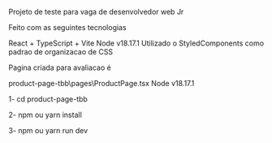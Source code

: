 Projeto de teste para vaga de desenvolvedor web Jr

Feito com as seguintes tecnologias

React + TypeScript + Vite
Node v18.17.1
Utilizado o StyledComponents como padrao de organizacao de CSS

Pagina criada para avaliacao é

product-page-tbb\pages\ProductPage.tsx
Node v18.17.1

1- cd product-page-tbb

2- npm ou yarn install

3- npm ou yarn run dev
